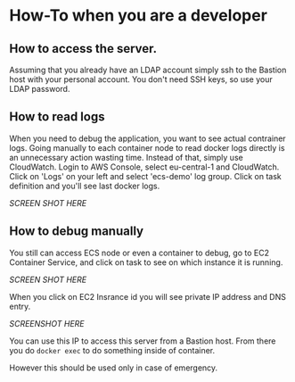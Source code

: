 # How-To when you are a developer

## How to access the server.

Assuming that you already have an LDAP account simply ssh to the Bastion host with your personal account. You don't need SSH keys, so use your LDAP password.

## How to read logs

When you need to debug the application, you want to see actual contrainer logs.
Going manually to each container node to read docker logs directly is an unnecessary action wasting time. Instead of that, simply use CloudWatch.
Login to AWS Console, select eu-central-1 and CloudWatch.
Click on 'Logs' on your left and select 'ecs-demo' log group. Click on task definition and you'll see last docker logs.

*SCREEN SHOT HERE*

## How to debug manually

You still can access ECS node or even a container to debug, go to EC2 Container Service, and click on task to see on which instance it is running.

*SCREEN SHOT HERE*

When you click on EC2 Insrance id you will see private IP address and DNS entry.

*SCREENSHOT HERE*

You can use this IP to access this server from a Bastion host.
From there you do ` docker exec ` to do something inside of container.

However this should be used only in case of emergency.